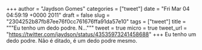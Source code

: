 
+++
author = "Jaydson Gomes"
categories = ["tweet"]
date = "Fri Mar 04 04:59:19 +0000 2011"
draft = false
slug = "2304252b87fb87ee76f0cc761676ffa91da57e10"
tags = ["tweet"]
title = """Eu tenho um dedo podre. N..."""
tweet = true
micro = true
tweet_url = "https://twitter.com/jaydson/status/43535973241458688"
+++
Eu tenho um dedo podre. Não é ditado, é um dedo podre mesmo.
